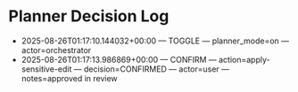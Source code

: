 # Planner Decision Log

- 2025-08-26T01:17:10.144032+00:00 — TOGGLE — planner_mode=on — actor=orchestrator
- 2025-08-26T01:17:13.986869+00:00 — CONFIRM — action=apply-sensitive-edit — decision=CONFIRMED — actor=user — notes=approved in review
